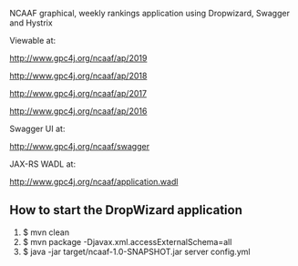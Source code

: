 NCAAF graphical, weekly rankings application using Dropwizard, Swagger and Hystrix

Viewable at:

   http://www.gpc4j.org/ncaaf/ap/2019
   
   http://www.gpc4j.org/ncaaf/ap/2018
   
   http://www.gpc4j.org/ncaaf/ap/2017
   
   http://www.gpc4j.org/ncaaf/ap/2016

Swagger UI at:

   http://www.gpc4j.org/ncaaf/swagger

JAX-RS WADL at:

   http://www.gpc4j.org/ncaaf/application.wadl

How to start the DropWizard application
---

1. $ mvn clean
1. $ mvn package -Djavax.xml.accessExternalSchema=all
1. $ java -jar target/ncaaf-1.0-SNAPSHOT.jar server config.yml

